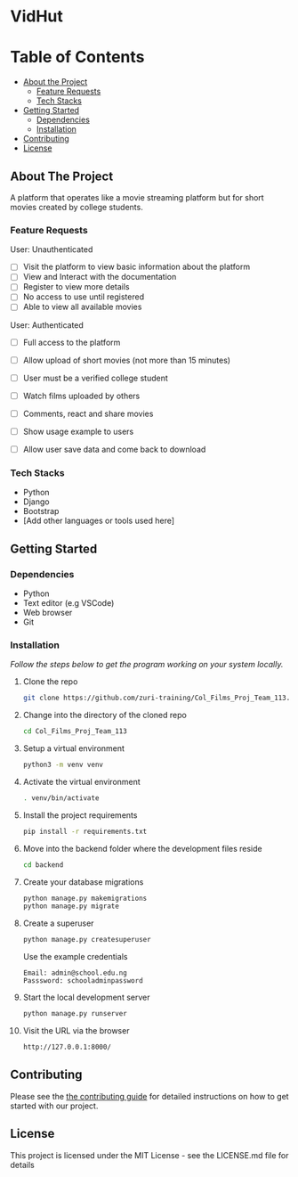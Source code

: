 # VidHut

# Table of Contents

- [About the Project](#about-the-project)
  * [Feature Requests](#feature-requests)
  * [Tech Stacks](#tech-stacks)
- [Getting Started](#getting-started)
  * [Dependencies](#dependencies)
  * [Installation](#installation)
- [Contributing](#contributing)
- [License](#license)


## About The Project

A platform that operates like a movie streaming platform but for short movies created by college students.

### Feature Requests

User: Unauthenticated
* [ ] Visit the platform to view basic information about the platform
* [ ] View and Interact with the documentation
* [ ] Register to view more details
* [ ] No access to use until registered
* [ ] Able to view all available movies

User: Authenticated
* [ ] Full access to the platform
* [ ] Allow upload of short movies (not more than 15 minutes)
* [ ] User must be a verified college student
* [ ] Watch films uploaded by others
* [ ] Comments, react and share movies
* [ ] Show usage example to users
* [ ] Allow user save data and come back to download
 

### Tech Stacks

* Python
* Django
* Bootstrap
* [Add other languages or tools used here]

## Getting Started

### Dependencies

* Python
* Text editor (e.g VSCode)
* Web browser
* Git

### Installation

_Follow the steps below to get the program working on your system locally._

1. Clone the repo
    ```sh
    git clone https://github.com/zuri-training/Col_Films_Proj_Team_113.git
    ```
2. Change into the directory of the cloned repo
    ```sh
    cd Col_Films_Proj_Team_113
    ```
3. Setup a virtual environment
    ```sh
    python3 -m venv venv
    ```
4. Activate the virtual environment
    ```sh
    . venv/bin/activate
    ```
5. Install the project requirements
    ```sh
    pip install -r requirements.txt
    ```
6. Move into the backend folder where the development files reside
    ```sh
    cd backend
    ```
7. Create your database migrations
    ```sh
    python manage.py makemigrations
    python manage.py migrate
    ```
8. Create a superuser
    ```sh
    python manage.py createsuperuser
    ```
    Use the example credentials
    ```
    Email: admin@school.edu.ng
    Passsword: schooladminpassword
    ```
9. Start the local development server
    ```sh
    python manage.py runserver
    ```
10. Visit the URL via the browser
    ```sh
    http://127.0.0.1:8000/
    ```


## Contributing

Please see the [the contributing guide](CONTRIBUTING.md) for detailed instructions on how to get started with our project.

## License

This project is licensed under the MIT License - see the LICENSE.md file for details
